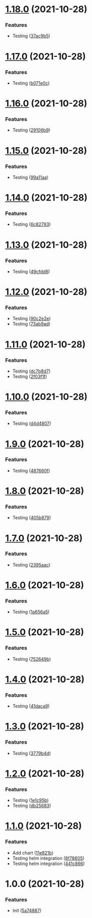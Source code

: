 # [1.18.0](https://github.com/NoUseFreak/pipeline-poc/compare/v1.17.0...v1.18.0) (2021-10-28)


### Features

* Testing ([37ac9b5](https://github.com/NoUseFreak/pipeline-poc/commit/37ac9b5ade48a5dc56a533f9d11a4d4fe99b1436))

# [1.17.0](https://github.com/NoUseFreak/pipeline-poc/compare/v1.16.0...v1.17.0) (2021-10-28)


### Features

* Testing ([b071e0c](https://github.com/NoUseFreak/pipeline-poc/commit/b071e0c70d7896e9a14a49889fddbfb5f58e7dfb))

# [1.16.0](https://github.com/NoUseFreak/pipeline-poc/compare/v1.15.0...v1.16.0) (2021-10-28)


### Features

* Testing ([29106b9](https://github.com/NoUseFreak/pipeline-poc/commit/29106b90a2296977f29c22f4c95377af41fc3352))

# [1.15.0](https://github.com/NoUseFreak/pipeline-poc/compare/v1.14.0...v1.15.0) (2021-10-28)


### Features

* Testing ([99a11aa](https://github.com/NoUseFreak/pipeline-poc/commit/99a11aa9768094c4905062e3375d50511ce90d1b))

# [1.14.0](https://github.com/NoUseFreak/pipeline-poc/compare/v1.13.0...v1.14.0) (2021-10-28)


### Features

* Testing ([6c82793](https://github.com/NoUseFreak/pipeline-poc/commit/6c8279307b5e118bd263277b405359c2ea532a3e))

# [1.13.0](https://github.com/NoUseFreak/pipeline-poc/compare/v1.12.0...v1.13.0) (2021-10-28)


### Features

* Testing ([49cfdd8](https://github.com/NoUseFreak/pipeline-poc/commit/49cfdd8475f46c3ae3f80fcf61506a20fd7ba7a1))

# [1.12.0](https://github.com/NoUseFreak/pipeline-poc/compare/v1.11.0...v1.12.0) (2021-10-28)


### Features

* Testing ([90c2e2e](https://github.com/NoUseFreak/pipeline-poc/commit/90c2e2e36024c01b557ba7a771e35fcb8413d5a1))
* Testing ([73ab9ad](https://github.com/NoUseFreak/pipeline-poc/commit/73ab9ad9f3dca78906dcfab60e4d31fa59d86373))

# [1.11.0](https://github.com/NoUseFreak/pipeline-poc/compare/v1.10.0...v1.11.0) (2021-10-28)


### Features

* Testing ([dc7b8d7](https://github.com/NoUseFreak/pipeline-poc/commit/dc7b8d7565fc5a54e25e8881b8228e211471ccc2))
* Testing ([2f03f1f](https://github.com/NoUseFreak/pipeline-poc/commit/2f03f1f80b76a15c38565540fad9f75e0df8d4b3))

# [1.10.0](https://github.com/NoUseFreak/pipeline-poc/compare/v1.9.0...v1.10.0) (2021-10-28)


### Features

* Testing ([d4d4807](https://github.com/NoUseFreak/pipeline-poc/commit/d4d4807e3f4e5a76bff97f84359856c9a81b63fc))

# [1.9.0](https://github.com/NoUseFreak/pipeline-poc/compare/v1.8.0...v1.9.0) (2021-10-28)


### Features

* Testing ([487660f](https://github.com/NoUseFreak/pipeline-poc/commit/487660f6bde0a176db4f398e447def93e090f7c2))

# [1.8.0](https://github.com/NoUseFreak/pipeline-poc/compare/v1.7.0...v1.8.0) (2021-10-28)


### Features

* Testing ([405b879](https://github.com/NoUseFreak/pipeline-poc/commit/405b879c7fe0941fe175ac9b0f73b66e147bc506))

# [1.7.0](https://github.com/NoUseFreak/pipeline-poc/compare/v1.6.0...v1.7.0) (2021-10-28)


### Features

* Testing ([2395aac](https://github.com/NoUseFreak/pipeline-poc/commit/2395aac4cc1fc7ad78699aa6a2f433dc52c593db))

# [1.6.0](https://github.com/NoUseFreak/pipeline-poc/compare/v1.5.0...v1.6.0) (2021-10-28)


### Features

* Testing ([1a656a5](https://github.com/NoUseFreak/pipeline-poc/commit/1a656a5c3935b8e899fa03be0be0fc539557167f))

# [1.5.0](https://github.com/NoUseFreak/pipeline-poc/compare/v1.4.0...v1.5.0) (2021-10-28)


### Features

* Testing ([752649b](https://github.com/NoUseFreak/pipeline-poc/commit/752649b2484dcc56a4282e3bba3c27e07e44209d))

# [1.4.0](https://github.com/NoUseFreak/pipeline-poc/compare/v1.3.0...v1.4.0) (2021-10-28)


### Features

* Testing ([41daca9](https://github.com/NoUseFreak/pipeline-poc/commit/41daca91150c7388ee644c30348af7e4bf77f601))

# [1.3.0](https://github.com/NoUseFreak/pipeline-poc/compare/v1.2.0...v1.3.0) (2021-10-28)


### Features

* Testing ([3779b4d](https://github.com/NoUseFreak/pipeline-poc/commit/3779b4dda8ac072763059ee9dc7df984a369c2cd))

# [1.2.0](https://github.com/NoUseFreak/pipeline-poc/compare/v1.1.0...v1.2.0) (2021-10-28)


### Features

* Testing ([1e1c95b](https://github.com/NoUseFreak/pipeline-poc/commit/1e1c95b494664e2632026f9ff9419c16dfabcc2a))
* Testing ([db25683](https://github.com/NoUseFreak/pipeline-poc/commit/db256837244addc2921afaddfb9311da9fce06af))

# [1.1.0](https://github.com/NoUseFreak/pipeline-poc/compare/v1.0.0...v1.1.0) (2021-10-28)


### Features

* Add chart ([11e821b](https://github.com/NoUseFreak/pipeline-poc/commit/11e821bd4566efa99230e7fdc7b9fc87b78085fd))
* Testing helm integration ([8f78605](https://github.com/NoUseFreak/pipeline-poc/commit/8f786053c68b118541fe6bbe6643e1d5f0ae7eea))
* Testing helm integration ([441c866](https://github.com/NoUseFreak/pipeline-poc/commit/441c866c08e964cceb336d84ecb68a6cd94bcbef))

# 1.0.0 (2021-10-28)


### Features

* Init ([5a74887](https://github.com/NoUseFreak/pipeline-poc/commit/5a74887f9181508ae4f8b67fb16dabc5ab591e2f))
